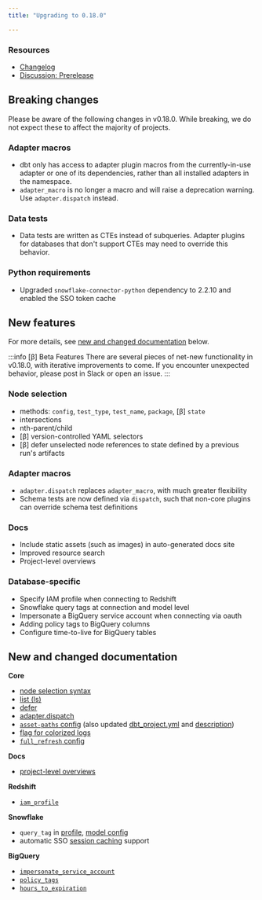 ```yaml
---
title: "Upgrading to 0.18.0"

---
```


### Resources

- [Changelog](https://github.com/dbt-labs/dbt/blob/dev/marian-anderson/CHANGELOG.md)
- [Discussion: Prerelease](https://discourse.getdbt.com/t/prerelease-v0-18-0-marian-anderson/1545)

## Breaking changes

Please be aware of the following changes in v0.18.0. While breaking, we do not expect these to affect the majority of projects.

### Adapter macros

- dbt only has access to adapter plugin macros from the currently-in-use adapter or one of its dependencies, rather than all installed adapters in the namespace.
- `adapter_macro` is no longer a macro and will raise a deprecation warning. Use `adapter.dispatch` instead.

### Data tests

- Data tests are written as CTEs instead of subqueries. Adapter plugins for databases that don't support CTEs may need to override this behavior.

### Python requirements
- Upgraded `snowflake-connector-python` dependency to 2.2.10 and enabled the SSO token cache

## New features

For more details, see [new and changed documentation](#new-and-changed-documentation) below.

:::info [β] Beta Features
There are several pieces of net-new functionality in v0.18.0, with iterative improvements to come. If you encounter unexpected behavior, please post in Slack or open an issue.
:::

### Node selection
- methods: `config`, `test_type`, `test_name`, `package`, [β] `state`
- intersections
- nth-parent/child
- [β] version-controlled YAML selectors
- [β] defer unselected node references to state defined by a previous run's artifacts

### Adapter macros
- `adapter.dispatch` replaces `adapter_macro`, with much greater flexibility
- Schema tests are now defined via `dispatch`, such that non-core plugins
can override schema test definitions

### Docs
- Include static assets (such as images) in auto-generated docs site
- Improved resource search
- Project-level overviews

### Database-specific
- Specify IAM profile when connecting to Redshift
- Snowflake query tags at connection and model level
- Impersonate a BigQuery service account when connecting via oauth
- Adding policy tags to BigQuery columns
- Configure time-to-live for BigQuery tables

## New and changed documentation

**Core**
- [node selection syntax](node-selection/syntax)
- [list (ls)](commands/list)
- [defer](defer)
- [adapter.dispatch](adapter#dispatch)
- [`asset-paths` config](asset-paths) (also updated [dbt_project.yml](reference/dbt_project.yml) and [description](description))
- [flag for colorized logs](run#enable-or-disable-colorized-logs)
- [`full_refresh` config](full_refresh)

**Docs**
- [project-level overviews](documentation#custom-project-level-overviews)

**Redshift**
- [`iam_profile`](redshift-profile#specifying-an-iam-profile)

**Snowflake**
- `query_tag` in [profile](snowflake-profile), [model config](snowflake-configs#query-tags)
- automatic SSO [session caching](snowflake-configs#sso-authentication) support

**BigQuery**
- [`impersonate_service_account`](bigquery-profile#service-account-impersonation)
- [`policy_tags`](bigquery-configs#policy-tags)
- [`hours_to_expiration`](bigquery-configs#controlling-table-expiration)
